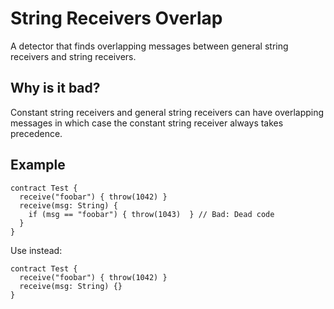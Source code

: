 # String Receivers Overlap

A detector that finds overlapping messages between general string receivers and string receivers.

## Why is it bad?
Constant string receivers and general string receivers can have overlapping messages
in which case the constant string receiver always takes precedence.

## Example
```tact
contract Test {
  receive("foobar") { throw(1042) }
  receive(msg: String) {
    if (msg == "foobar") { throw(1043)  } // Bad: Dead code
  }
}
```

Use instead:
```tact
contract Test {
  receive("foobar") { throw(1042) }
  receive(msg: String) {}
}
